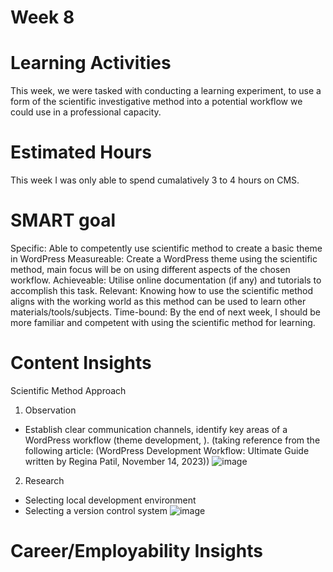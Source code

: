# Week 8

# Learning Activities
This week, we were tasked with conducting a learning experiment, to use a form of the scientific investigative method into a potential workflow we could use in a professional capacity.
# Estimated Hours
This week I was only able to spend cumalatively 3 to 4 hours on CMS.
# SMART goal
Specific: Able to competently use scientific method to create a basic theme in WordPress
Measureable: Create a WordPress theme using the scientific method, main focus will be on using different aspects of the chosen workflow. 
Achieveable: Utilise online documentation (if any) and tutorials to accomplish this task.
Relevant: Knowing how to use the scientific method aligns with the working world as this method can be used to learn other materials/tools/subjects.
Time-bound: By the end of next week, I should be more familiar and competent with using the scientific method for learning.
# Content Insights
Scientific Method Approach

1. Observation
* Establish clear communication channels, identify key areas of a WordPress workflow (theme development, ). (taking reference from the following article: (WordPress Development Workflow: Ultimate Guide written by Regina Patil, November 14, 2023))
![image](https://github.com/StillNotAPotato/CP3402_LearningJournal_TanBengSiang/assets/108881455/a29d02ff-bccb-46cf-9e54-a8fb9a6876da)

2. Research
* Selecting local development environment
* Selecting a version control system
![image](https://github.com/StillNotAPotato/CP3402_LearningJournal_TanBengSiang/assets/108881455/58d62ef8-cb4f-409a-aaa6-dc06315270f2)




# Career/Employability Insights
